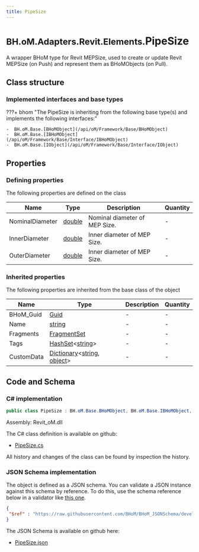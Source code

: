 ```yaml
---
title: PipeSize
---
```


# <small>BH.oM.Adapters.Revit.Elements.</small>**PipeSize**

A wrapper BHoM type for Revit MEPSize, used to create or update Revit MEPSize (on Push) and represent them as BHoMObjects (on Pull).

## Class structure

### Implemented interfaces and base types

???+ bhom "The PipeSize is inheriting from the following base type(s) and implements the following interfaces:"

    -  BH.oM.Base.[BHoMObject](/api/oM/Framework/Base/BHoMObject)
    -  BH.oM.Base.[IBHoMObject](/api/oM/Framework/Base/Interface/IBHoMObject)
    -  BH.oM.Base.[IObject](/api/oM/Framework/Base/Interface/IObject)


## Properties



### Defining properties

The following properties are defined on the class

| Name             | Type             | Description      | Quantity         |
|------------------|------------------|------------------|------------------|
| NominalDiameter | [double](https://learn.microsoft.com/en-us/dotnet/api/System.Double?view=netstandard-2.0) | Nominal diameter of MEP Size. | - |
| InnerDiameter | [double](https://learn.microsoft.com/en-us/dotnet/api/System.Double?view=netstandard-2.0) | Inner diameter of MEP Size. | - |
| OuterDiameter | [double](https://learn.microsoft.com/en-us/dotnet/api/System.Double?view=netstandard-2.0) | Inner diameter of MEP Size. | - |


### Inherited properties
The following properties are inherited from the base class of the object

| Name             | Type             | Description      | Quantity         |
|------------------|------------------|------------------|------------------|
| BHoM_Guid | [Guid](https://learn.microsoft.com/en-us/dotnet/api/System.Guid?view=netstandard-2.0) | - | - |
| Name | [string](https://learn.microsoft.com/en-us/dotnet/api/System.String?view=netstandard-2.0) | - | - |
| Fragments | [FragmentSet](/api/oM/Framework/Base/FragmentSet) | - | - |
| Tags | [HashSet](https://learn.microsoft.com/en-us/dotnet/api/System.Collections.Generic.HashSet-1?view=netstandard-2.0)&lt;[string](https://learn.microsoft.com/en-us/dotnet/api/System.String?view=netstandard-2.0)&gt; | - | - |
| CustomData | [Dictionary](https://learn.microsoft.com/en-us/dotnet/api/System.Collections.Generic.Dictionary-2?view=netstandard-2.0)&lt;[string](https://learn.microsoft.com/en-us/dotnet/api/System.String?view=netstandard-2.0), [object](https://learn.microsoft.com/en-us/dotnet/api/System.Object?view=netstandard-2.0)&gt; | - | - |


## Code and Schema

### C# implementation

``` C# title="C#"
public class PipeSize : BH.oM.Base.BHoMObject, BH.oM.Base.IBHoMObject, BH.oM.Base.IObject
```

Assembly: Revit_oM.dll

The C# class definition is available on github:

- [PipeSize.cs](https://github.com/BHoM/Revit_Toolkit/blob/develop/Revit_oM/Elements\PipeSize.cs)

All history and changes of the class can be found by inspection the history.
### JSON Schema implementation

The object is defined as a JSON schema. You can validate a JSON instance against this schema by reference. To do this, use the schema reference below in a validator like [this one](https://www.jsonschemavalidator.net/).

``` json title="JSON Schema"
{
 "$ref" : "https://raw.githubusercontent.com/BHoM/BHoM_JSONSchema/develop/Revit_oM/Elements/PipeSize.json"
}
```

The JSON Schema is available on github here:

- [PipeSize.json](https://github.com/BHoM/BHoM_JSONSchema/blob/develop/Revit_oM/Elements/PipeSize.json)

